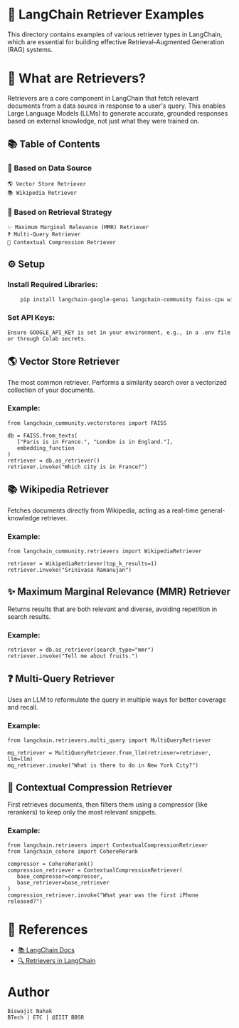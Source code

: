 # 🧠 LangChain Retriever Examples

This directory contains examples of various retriever types in LangChain, which are essential for building effective Retrieval-Augmented Generation (RAG) systems.

# 📌 What are Retrievers?

Retrievers are a core component in LangChain that fetch relevant documents from a data source in response to a user's query. This enables Large Language Models (LLMs) to generate accurate, grounded responses based on external knowledge, not just what they were trained on.

## 📚 Table of Contents
### 🔹 Based on Data Source
    🌎 Vector Store Retriever
    📚 Wikipedia Retriever

### 🔹 Based on Retrieval Strategy
    ✨ Maximum Marginal Relevance (MMR) Retriever
    ❓ Multi-Query Retriever
    🎯 Contextual Compression Retriever


## ⚙️ Setup

### Install Required Libraries:
```python
    pip install langchain-google-genai langchain-community faiss-cpu wikipedia langchain-cohere
```
### Set API Keys:

    Ensure GOOGLE_API_KEY is set in your environment, e.g., in a .env file or through Colab secrets.

## 🌎 Vector Store Retriever

The most common retriever. Performs a similarity search over a vectorized collection of your documents.

### Example:
 ```
from langchain_community.vectorstores import FAISS

db = FAISS.from_texts(
    ["Paris is in France.", "London is in England."],
    embedding_function
)
retriever = db.as_retriever()
retriever.invoke("Which city is in France?")
 ```
## 📚 Wikipedia Retriever

Fetches documents directly from Wikipedia, acting as a real-time general-knowledge retriever.

### Example:
 ```
from langchain_community.retrievers import WikipediaRetriever

retriever = WikipediaRetriever(top_k_results=1)
retriever.invoke("Srinivasa Ramanujan")
 ```
## ✨ Maximum Marginal Relevance (MMR) Retriever

Returns results that are both relevant and diverse, avoiding repetition in search results.

### Example:
 ```
retriever = db.as_retriever(search_type="mmr")
retriever.invoke("Tell me about fruits.")
 ```
## ❓ Multi-Query Retriever

Uses an LLM to reformulate the query in multiple ways for better coverage and recall.

### Example:
 ```
from langchain.retrievers.multi_query import MultiQueryRetriever

mq_retriever = MultiQueryRetriever.from_llm(retriever=retriever, llm=llm)
mq_retriever.invoke("What is there to do in New York City?")
 ```
## 🎯 Contextual Compression Retriever

First retrieves documents, then filters them using a compressor (like rerankers) to keep only the most relevant snippets.

### Example:
 ```
from langchain.retrievers import ContextualCompressionRetriever
from langchain_cohere import CohereRerank

compressor = CohereRerank()
compression_retriever = ContextualCompressionRetriever(
    base_compressor=compressor,
    base_retriever=base_retriever
)
compression_retriever.invoke("What year was the first iPhone released?")
 ```
# 📌 References
- [📚 LangChain Docs](https://docs.langchain.com/)
- [🔍 Retrievers in LangChain](https://docs.langchain.com/docs/modules/data_connection/retrievers/)
#  Author

    Biswajit Nahak
    BTech | ETC | @IIIT BBSR
